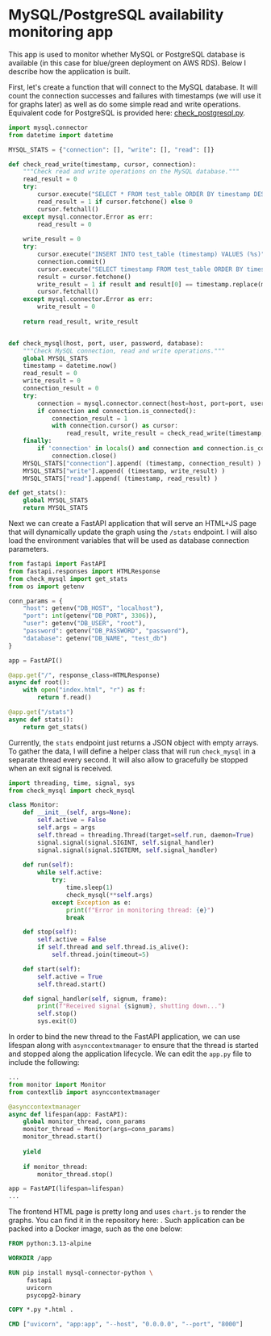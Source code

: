 MySQL/PostgreSQL availability monitoring app
=============

This app is used to monitor whether MySQL or PostgreSQL database is available
(in this case for blue/green deployment on AWS RDS). Below I describe how the
application is built.

First, let's create a function that will connect to the MySQL database. It will
count the connection successes and failures with timestamps (we will use it for
graphs later) as well as do some simple read and write operations. Equivalent
code for PostgreSQL is provided here:
[check_postgresql.py](./check_postgresql.py).

```python
import mysql.connector
from datetime import datetime

MYSQL_STATS = {"connection": [], "write": [], "read": []}

def check_read_write(timestamp, cursor, connection):
    """Check read and write operations on the MySQL database."""
    read_result = 0
    try:
        cursor.execute("SELECT * FROM test_table ORDER BY timestamp DESC LIMIT 5")
        read_result = 1 if cursor.fetchone() else 0
        cursor.fetchall()
    except mysql.connector.Error as err:
        read_result = 0
    
    write_result = 0
    try:
        cursor.execute("INSERT INTO test_table (timestamp) VALUES (%s)", (timestamp.replace(microsecond=0),))
        connection.commit()
        cursor.execute("SELECT timestamp FROM test_table ORDER BY timestamp DESC LIMIT 1")
        result = cursor.fetchone()
        write_result = 1 if result and result[0] == timestamp.replace(microsecond=0) else 0
        cursor.fetchall()
    except mysql.connector.Error as err:
        write_result = 0
    
    return read_result, write_result


def check_mysql(host, port, user, password, database):
    """Check MySQL connection, read and write operations."""
    global MYSQL_STATS
    timestamp = datetime.now()
    read_result = 0
    write_result = 0
    connection_result = 0
    try:
        connection = mysql.connector.connect(host=host, port=port, user=user, password=password, database=database)
        if connection and connection.is_connected():
            connection_result = 1
            with connection.cursor() as cursor:
                read_result, write_result = check_read_write(timestamp, cursor, connection)
    finally:
        if 'connection' in locals() and connection and connection.is_connected():
            connection.close()
    MYSQL_STATS["connection"].append( (timestamp, connection_result) )
    MYSQL_STATS["write"].append( (timestamp, write_result) )
    MYSQL_STATS["read"].append( (timestamp, read_result) )

def get_stats():
    global MYSQL_STATS
    return MYSQL_STATS
```

Next we can create a FastAPI application that will serve an HTML+JS page that
will dynamically update the graph using the `/stats` endpoint. I will also load
the environment variables that will be used as database connection parameters.

```python
from fastapi import FastAPI
from fastapi.responses import HTMLResponse
from check_mysql import get_stats
from os import getenv

conn_params = {
    "host": getenv("DB_HOST", "localhost"),
    "port": int(getenv("DB_PORT", 3306)),
    "user": getenv("DB_USER", "root"),
    "password": getenv("DB_PASSWORD", "password"),
    "database": getenv("DB_NAME", "test_db")
}

app = FastAPI()

@app.get("/", response_class=HTMLResponse)
async def root():
    with open("index.html", "r") as f:
        return f.read()

@app.get("/stats")
async def stats():
    return get_stats()
```

Currently, the `stats` endpoint just returns a JSON object with empty arrays. To
gather the data, I will define a helper class that will run `check_mysql` in a
separate thread every second. It will also allow to gracefully be stopped when
an exit signal is received.

```python
import threading, time, signal, sys
from check_mysql import check_mysql

class Monitor:
    def __init__(self, args=None):
        self.active = False
        self.args = args
        self.thread = threading.Thread(target=self.run, daemon=True)
        signal.signal(signal.SIGINT, self.signal_handler)
        signal.signal(signal.SIGTERM, self.signal_handler)
        
    def run(self):
        while self.active:
            try:
                time.sleep(1)
                check_mysql(**self.args)
            except Exception as e:
                print(f"Error in monitoring thread: {e}")
                break

    def stop(self):
        self.active = False
        if self.thread and self.thread.is_alive():
            self.thread.join(timeout=5)

    def start(self):
        self.active = True
        self.thread.start()

    def signal_handler(self, signum, frame):
        print(f"Received signal {signum}, shutting down...")
        self.stop()
        sys.exit(0)
```

In order to bind the new thread to the FastAPI application, we can use lifespan
along with `asynccontextmanager` to ensure that the thread is started and
stopped along the application lifecycle. We can edit the `app.py` file to
include the following:

```python
...
from monitor import Monitor
from contextlib import asynccontextmanager

@asynccontextmanager
async def lifespan(app: FastAPI):
    global monitor_thread, conn_params
    monitor_thread = Monitor(args=conn_params)
    monitor_thread.start()
    
    yield
    
    if monitor_thread:
        monitor_thread.stop()

app = FastAPI(lifespan=lifespan)
...
```

The frontend HTML page is pretty long and uses `chart.js` to render the graphs.
You can find it in the repository here:
[]().
Such application can be packed into a Docker image, such as the one below:

```dockerfile
FROM python:3.13-alpine

WORKDIR /app

RUN pip install mysql-connector-python \
     fastapi
     uvicorn
     psycopg2-binary

COPY *.py *.html .

CMD ["uvicorn", "app:app", "--host", "0.0.0.0", "--port", "8000"]
```